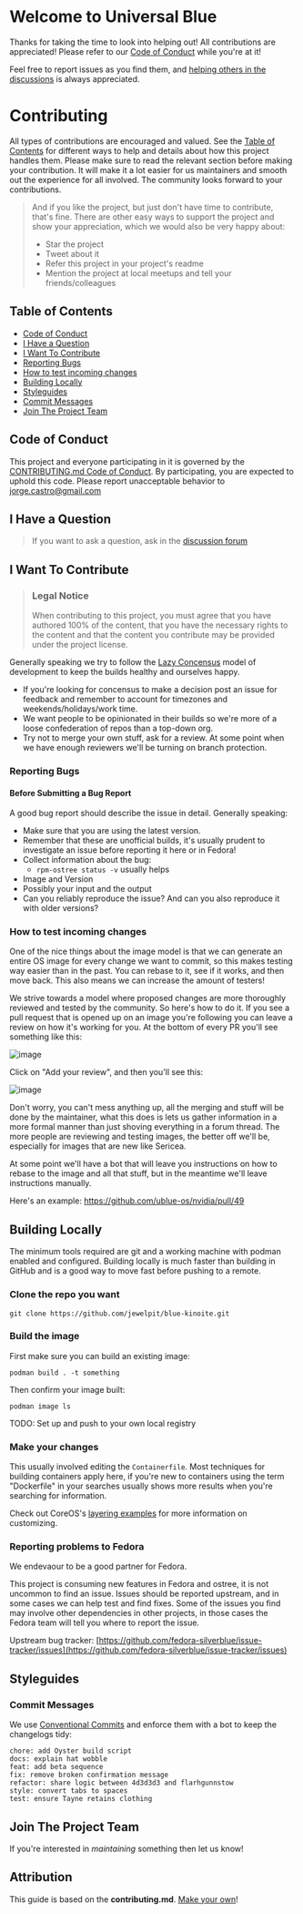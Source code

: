# Welcome to Universal Blue

Thanks for taking the time to look into helping out!
All contributions are appreciated! 
Please refer to our [Code of Conduct](https://github.com/jewelpit/blue-kinoite/blob/main/CODE_OF_CONDUCT.md) while you're at it!

Feel free to report issues as you find them, and [helping others in the discussions]() is always appreciated.

# Contributing

All types of contributions are encouraged and valued. See the [Table of Contents](#table-of-contents) for different ways to help and details about how this project handles them. Please make sure to read the relevant section before making your contribution. It will make it a lot easier for us maintainers and smooth out the experience for all involved. The community looks forward to your contributions. 

> And if you like the project, but just don't have time to contribute, that's fine. There are other easy ways to support the project and show your appreciation, which we would also be very happy about:
> - Star the project
> - Tweet about it
> - Refer this project in your project's readme
> - Mention the project at local meetups and tell your friends/colleagues

## Table of Contents

- [Code of Conduct](#code-of-conduct)
- [I Have a Question](#i-have-a-question)
- [I Want To Contribute](#i-want-to-contribute)
- [Reporting Bugs](#reporting-bugs)
- [How to test incoming changes](#how-to-test-incoming-changes)
- [Building Locally](#building-locally)
- [Styleguides](#styleguides)
- [Commit Messages](#commit-messages)
- [Join The Project Team](#join-the-project-team)

## Code of Conduct

This project and everyone participating in it is governed by the
[CONTRIBUTING.md Code of Conduct](blob/master/CODE_OF_CONDUCT.md).
By participating, you are expected to uphold this code. Please report unacceptable behavior
to jorge.castro@gmail.com

## I Have a Question

> If you want to ask a question, ask in the [discussion forum](https://github.com/orgs/ublue-os/discussions)

## I Want To Contribute

> ### Legal Notice 
> When contributing to this project, you must agree that you have authored 100% of the content, that you have the necessary rights to the content and that the content you contribute may be provided under the project license.

Generally speaking we try to follow the [Lazy Concensus](http://lazyconcens.us/) model of development to keep the builds healthy and ourselves happy. 
   - If you're looking for concensus to make a decision post an issue for feedback and remember to account for timezones and weekends/holidays/work time. 
   - We want people to be opinionated in their builds so we're more of a loose confederation of repos than a top-down org.
   - Try not to merge your own stuff, ask for a review. At some point when we have enough reviewers we'll be turning on branch protection. 

### Reporting Bugs

#### Before Submitting a Bug Report

A good bug report should describe the issue in detail. Generally speaking:

- Make sure that you are using the latest version.
- Remember that these are unofficial builds, it's usually prudent to investigate an issue before reporting it here or in Fedora!
- Collect information about the bug:
  - `rpm-ostree status -v` usually helps
- Image and Version 
- Possibly your input and the output
- Can you reliably reproduce the issue? And can you also reproduce it with older versions?

### How to test incoming changes

One of the nice things about the image model is that we can generate an entire OS image for every change we want to commit, so this makes testing way easier than in the past. You can rebase to it, see if it works, and then move back. This also means we can increase the amount of testers! 

We strive towards a model where proposed changes are more thoroughly reviewed and tested by the community. So here's how to do it. If you see a pull request that is opened up on an image you're following you can leave a review on how it's working for you. At the bottom of every PR you'll see something like this: 

![image](https://user-images.githubusercontent.com/1264109/221305388-3860fc07-212c-4eb9-80d9-5d7a35a77f46.png)

Click on "Add your review", and then you'll see this: 

![image](https://user-images.githubusercontent.com/1264109/221307636-5e312e48-821f-4206-848f-7fbc2c91cd78.png)

Don't worry, you can't mess anything up, all the merging and stuff will be done by the maintainer, what this does is lets us gather information in a more formal manner than just shoving everything in a forum thread. The more people are reviewing and testing images, the better off we'll be, especially for images that are new like Sericea.

At some point we'll have a bot that will leave you instructions on how to rebase to the image and all that stuff, but in the meantime we'll leave instructions manually. 

Here's an example: https://github.com/ublue-os/nvidia/pull/49

## Building Locally

The minimum tools required are git and a working machine with podman enabled and configured. 
Building locally is much faster than building in GitHub and is a good way to move fast before pushing to a remote.

### Clone the repo you want

    git clone https://github.com/jewelpit/blue-kinoite.git

### Build the image
    
First make sure you can build an existing image: 
    
    podman build . -t something
    
Then confirm your image built:
    
    podman image ls 

TODO: Set up and push to your own local registry
    
### Make your changes

This usually involved editing the `Containerfile`. Most techniques for building containers apply here, if you're new to containers using the term "Dockerfile" in your searches usually shows more results when you're searching for information. 

Check out CoreOS's [layering examples](https://github.com/coreos/layering-examples) for more information on customizing. 

### Reporting problems to Fedora

We endevaour to be a good partner for Fedora.

This project is consuming new features in Fedora and ostree, it is not uncommon to find an issue.
Issues should be reported upstream, and in some cases we can help test and find fixes. 
Some of the issues you find may involve other dependencies in other projects, in those cases the Fedora team will tell you where to report the issue. 

Upstream bug tracker: [https://github.com/fedora-silverblue/issue-tracker/issues](https://github.com/fedora-silverblue/issue-tracker/issues)

## Styleguides
### Commit Messages

We use [Conventional Commits](https://www.conventionalcommits.org/en/v1.0.0/) and enforce them with a bot to keep the changelogs tidy:

```
chore: add Oyster build script
docs: explain hat wobble
feat: add beta sequence
fix: remove broken confirmation message
refactor: share logic between 4d3d3d3 and flarhgunnstow
style: convert tabs to spaces
test: ensure Tayne retains clothing
```

## Join The Project Team

If you're interested in _maintaining_ something then let us know!

## Attribution
This guide is based on the **contributing.md**. [Make your own](https://contributing.md/)!

